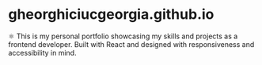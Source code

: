 # gheorghiciucgeorgia.github.io
⚛️ This is my personal portfolio showcasing my skills and projects as a frontend developer. Built with React and designed with responsiveness and accessibility in mind.
